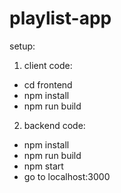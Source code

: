 # playlist-app

setup:

1. client code: 
* cd frontend
* npm install
* npm run build

2. backend code:
* npm install
* npm run build
* npm start
* go to localhost:3000
